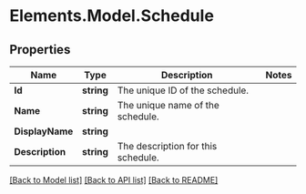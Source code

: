 # Elements.Model.Schedule

## Properties

Name | Type | Description | Notes
------------ | ------------- | ------------- | -------------
**Id** | **string** | The unique ID of the schedule. | 
**Name** | **string** | The unique name of the schedule. | 
**DisplayName** | **string** |  | 
**Description** | **string** | The description for this schedule. | 

[[Back to Model list]](../README.md#documentation-for-models) [[Back to API list]](../README.md#documentation-for-api-endpoints) [[Back to README]](../README.md)

